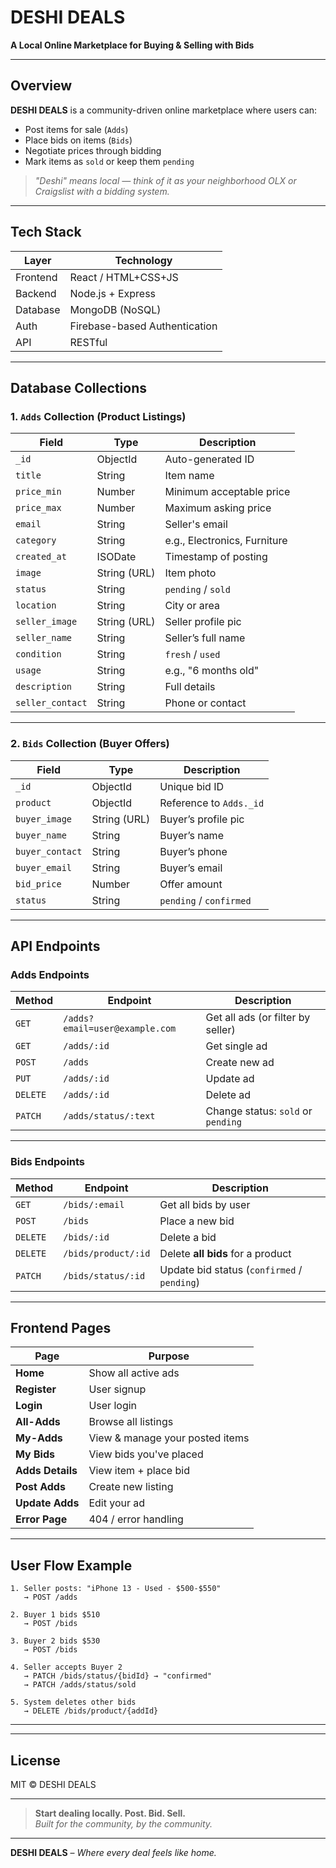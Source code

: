 # DESHI DEALS

**A Local Online Marketplace for Buying & Selling with Bids**

---

## Overview

**DESHI DEALS** is a community-driven online marketplace where users can:

- Post items for sale (`Adds`)
- Place bids on items (`Bids`)
- Negotiate prices through bidding
- Mark items as `sold` or keep them `pending`

> _"Deshi" means local — think of it as your neighborhood OLX or Craigslist with a bidding system._

---

## Tech Stack

| Layer    | Technology                    |
| -------- | ----------------------------- |
| Frontend | React / HTML+CSS+JS           |
| Backend  | Node.js + Express             |
| Database | MongoDB (NoSQL)               |
| Auth     | Firebase-based Authentication |
| API      | RESTful                       |

---

## Database Collections

### 1. `Adds` Collection (Product Listings)

| Field            | Type         | Description                  |
| ---------------- | ------------ | ---------------------------- |
| `_id`            | ObjectId     | Auto-generated ID            |
| `title`          | String       | Item name                    |
| `price_min`      | Number       | Minimum acceptable price     |
| `price_max`      | Number       | Maximum asking price         |
| `email`          | String       | Seller's email               |
| `category`       | String       | e.g., Electronics, Furniture |
| `created_at`     | ISODate      | Timestamp of posting         |
| `image`          | String (URL) | Item photo                   |
| `status`         | String       | `pending` / `sold`           |
| `location`       | String       | City or area                 |
| `seller_image`   | String (URL) | Seller profile pic           |
| `seller_name`    | String       | Seller’s full name           |
| `condition`      | String       | `fresh` / `used`             |
| `usage`          | String       | e.g., "6 months old"         |
| `description`    | String       | Full details                 |
| `seller_contact` | String       | Phone or contact             |

---

### 2. `Bids` Collection (Buyer Offers)

| Field           | Type         | Description             |
| --------------- | ------------ | ----------------------- |
| `_id`           | ObjectId     | Unique bid ID           |
| `product`       | ObjectId     | Reference to `Adds._id` |
| `buyer_image`   | String (URL) | Buyer’s profile pic     |
| `buyer_name`    | String       | Buyer’s name            |
| `buyer_contact` | String       | Buyer’s phone           |
| `buyer_email`   | String       | Buyer’s email           |
| `bid_price`     | Number       | Offer amount            |
| `status`        | String       | `pending` / `confirmed` |

---

## API Endpoints

### **Adds Endpoints**

| Method   | Endpoint                       | Description                        |
| -------- | ------------------------------ | ---------------------------------- |
| `GET`    | `/adds?email=user@example.com` | Get all ads (or filter by seller)  |
| `GET`    | `/adds/:id`                    | Get single ad                      |
| `POST`   | `/adds`                        | Create new ad                      |
| `PUT`    | `/adds/:id`                    | Update ad                          |
| `DELETE` | `/adds/:id`                    | Delete ad                          |
| `PATCH`  | `/adds/status/:text`           | Change status: `sold` or `pending` |

---

### **Bids Endpoints**

| Method   | Endpoint            | Description                                 |
| -------- | ------------------- | ------------------------------------------- |
| `GET`    | `/bids/:email`      | Get all bids by user                        |
| `POST`   | `/bids`             | Place a new bid                             |
| `DELETE` | `/bids/:id`         | Delete a bid                                |
| `DELETE` | `/bids/product/:id` | Delete **all bids** for a product           |
| `PATCH`  | `/bids/status/:id`  | Update bid status (`confirmed` / `pending`) |

---

## Frontend Pages

| Page             | Purpose                         |
| ---------------- | ------------------------------- |
| **Home**         | Show all active ads             |
| **Register**     | User signup                     |
| **Login**        | User login                      |
| **All-Adds**     | Browse all listings             |
| **My-Adds**      | View & manage your posted items |
| **My Bids**      | View bids you've placed         |
| **Adds Details** | View item + place bid           |
| **Post Adds**    | Create new listing              |
| **Update Adds**  | Edit your ad                    |
| **Error Page**   | 404 / error handling            |

---

## User Flow Example

```text
1. Seller posts: "iPhone 13 - Used - $500-$550"
   → POST /adds

2. Buyer 1 bids $510
   → POST /bids

3. Buyer 2 bids $530
   → POST /bids

4. Seller accepts Buyer 2
   → PATCH /bids/status/{bidId} → "confirmed"
   → PATCH /adds/status/sold

5. System deletes other bids
   → DELETE /bids/product/{addId}
```

---

---

## License

MIT © DESHI DEALS

---

> **Start dealing locally. Post. Bid. Sell.**  
> _Built for the community, by the community._

---

**DESHI DEALS** – _Where every deal feels like home._
